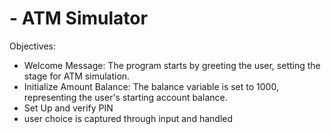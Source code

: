 # - ATM Simulator
Objectives: 
- Welcome Message: The program starts by greeting the user, setting the stage for ATM simulation.
- Initialize Amount Balance: The balance variable is set to 1000, representing the user's starting account balance.
- Set Up and verify PIN
- user choice is captured through input and handled
